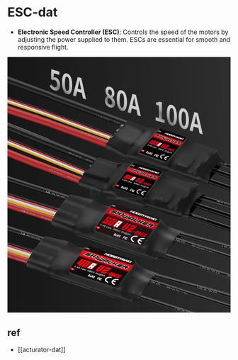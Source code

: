 
# ESC-dat

- **Electronic Speed Controller (ESC)**: Controls the speed of the motors by adjusting the power supplied to them. ESCs are essential for smooth and responsive flight.


![](2025-09-13-15-48-28.png)

## ref 

- [[acturator-dat]]
